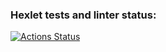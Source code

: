 ### Hexlet tests and linter status:
[![Actions Status](https://github.com/IzarlyShark/devops-for-programmers-project-74/actions/workflows/hexlet-check.yml/badge.svg)](https://github.com/IzarlyShark/devops-for-programmers-project-74/actions)